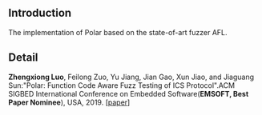 ## Introduction

The implementation of Polar based on the state-of-art fuzzer AFL.

## Detail

**Zhengxiong Luo**, Feilong Zuo, Yu Jiang, Jian Gao, Xun Jiao, and Jiaguang Sun:"Polar: Function Code Aware Fuzz Testing of ICS Protocol".ACM SIGBED International Conference on Embedded Software(**EMSOFT, Best Paper Nominee**), USA, 2019. [[paper](https://github.com/fouzhe/Polar-Fuzz/blob/master/paper.pdf)]